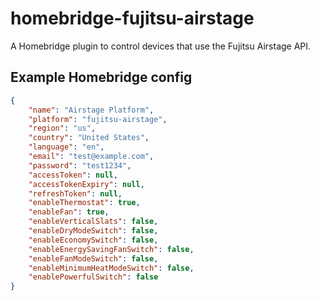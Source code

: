 # homebridge-fujitsu-airstage

A Homebridge plugin to control devices that use the Fujitsu Airstage API.

## Example Homebridge config

```json
{
    "name": "Airstage Platform",
    "platform": "fujitsu-airstage",
    "region": "us",
    "country": "United States",
    "language": "en",
    "email": "test@example.com",
    "password": "test1234",
    "accessToken": null,
    "accessTokenExpiry": null,
    "refreshToken": null,
    "enableThermostat": true,
    "enableFan": true,
    "enableVerticalSlats": false,
    "enableDryModeSwitch": false,
    "enableEconomySwitch": false,
    "enableEnergySavingFanSwitch": false,
    "enableFanModeSwitch": false,
    "enableMinimumHeatModeSwitch": false,
    "enablePowerfulSwitch": false
}
```
